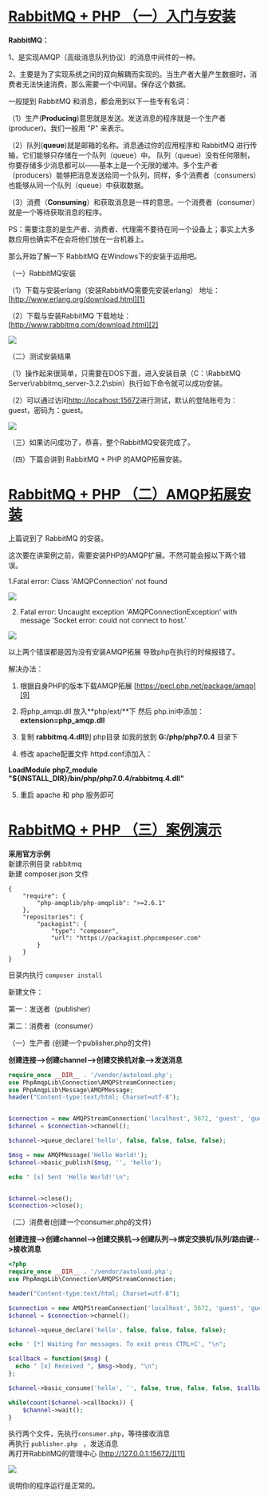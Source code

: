 # [RabbitMQ + PHP （一）入门与安装][0]


**RabbitMQ：**

1、是实现AMQP（高级消息队列协议）的消息中间件的一种。

2、主要是为了实现系统之间的双向解耦而实现的。当生产者大量产生数据时，消费者无法快速消费，那么需要一个中间层。保存这个数据。

一般提到 RabbitMQ 和消息，都会用到以下一些专有名词：

（1）生产(**Producing**)意思就是发送。发送消息的程序就是一个生产者(producer)。我们一般用 "P" 来表示。

（2）队列(**queue**)就是邮箱的名称。消息通过你的应用程序和 RabbitMQ 进行传输，它们能够只存储在一个队列（queue）中。 队列（queue）没有任何限制，你要存储多少消息都可以——基本上是一个无限的缓冲。多个生产者（producers）能够把消息发送给同一个队列，同样，多个消费者（consumers）也能够从同一个队列（queue）中获取数据。

（3）消费（**Consuming**）和获取消息是一样的意思。一个消费者（consumer）就是一个等待获取消息的程序。

PS：需要注意的是生产者、消费者、代理需不要待在同一个设备上；事实上大多数应用也确实不在会将他们放在一台机器上。

那么开始了解一下 RabbitMQ 在Windows下的安装于运用吧。

（一）RabbitMQ安装

（1）下载与安装erlang（安装RabbitMQ需要先安装erlang） 地址：[http://www.erlang.org/download.html][1]

（2）下载与安装RabbitMQ 下载地址：[http://www.rabbitmq.com/download.html][2]

![][3]

（二）测试安装结果

（1）操作起来很简单，只需要在DOS下面，进入安装目录（C：\RabbitMQ Server\rabbitmq_server-3.2.2\sbin）执行如下命令就可以成功安装。

（2）可以通过访问[http://localhost:15672][4]进行测试，默认的登陆账号为：guest，密码为：guest。

![][5]

（三）如果访问成功了，恭喜，整个RabbitMQ安装完成了。

（四）下篇会讲到 RabbitMQ + PHP 的AMQP拓展安装。






# [RabbitMQ + PHP （二）AMQP拓展安装][6]

上篇说到了 RabbitMQ 的安装。

这次要在讲案例之前，需要安装PHP的AMQP扩展。不然可能会报以下两个错误。

1.Fatal error: Class 'AMQPConnection' not found

![][7]

2. Fatal error: Uncaught exception 'AMQPConnectionException' with message 'Socket error: could not connect to host.'

![][8]

以上两个错误都是因为没有安装AMQP拓展 导致php在执行的时候报错了。 

解决办法：

1. 根据自身PHP的版本下载AMQP拓展 [https://pecl.php.net/package/amqp][9]

2. 将php_amqp.dll 放入**php/ext/**下 然后 php.ini中添加： **extension=php_amqp.dll**

3. 复制 **rabbitmq.4.dll**到 php目录 如我的放到 **G:/php/php7.0.4** 目录下

4. 修改 apache配置文件 httpd.conf添加入：

**LoadModule php7_module "${INSTALL_DIR}/bin/php/php7.0.4/rabbitmq.4.dll"**

5. 重启 apache 和 php 服务即可






# [RabbitMQ + PHP （三）案例演示][10]

**采用官方示例**  
新建示例目录 rabbitmq  
新建 composer.json 文件

    {
        "require": {
            "php-amqplib/php-amqplib": ">=2.6.1"
        },
        "repositories": {
            "packagist": {
                "type": "composer",
                "url": "https://packagist.phpcomposer.com"
            }
        }
    }

目录内执行  `composer install `



新建文件：

第一：发送者（publisher）

第二：消费者（consumer）

（一）生产者 (创建一个publisher.php的文件)

**创建连接-->创建channel-->创建交换机对象-->发送消息**

```php
require_once __DIR__ . '/vendor/autoload.php';
use PhpAmqpLib\Connection\AMQPStreamConnection;
use PhpAmqpLib\Message\AMQPMessage;
header("Content-type:text/html; Charset=utf-8");


$connection = new AMQPStreamConnection('localhost', 5672, 'guest', 'guest');
$channel = $connection->channel();

$channel->queue_declare('hello', false, false, false, false);

$msg = new AMQPMessage('Hello World!');
$channel->basic_publish($msg, '', 'hello');

echo " [x] Sent 'Hello World!'\n";


$channel->close();
$connection->close();
```
（二）消费者(创建一个consumer.php的文件)

**创建连接-->创建channel-->创建交换机-->创建队列-->绑定交换机/队列/路由键-->接收消息**

 
```php
<?php 
require_once __DIR__ . '/vendor/autoload.php';
use PhpAmqpLib\Connection\AMQPStreamConnection;

header("Content-type:text/html; Charset=utf-8");

$connection = new AMQPStreamConnection('localhost', 5672, 'guest', 'guest');
$channel = $connection->channel();

$channel->queue_declare('hello', false, false, false, false);

echo ' [*] Waiting for messages. To exit press CTRL+C', "\n";

$callback = function($msg) {
  echo " [x] Received ", $msg->body, "\n";
};

$channel->basic_consume('hello', '', false, true, false, false, $callback);

while(count($channel->callbacks)) {
    $channel->wait();
}
```

执行两个文件，先执行`consumer.php`，等待接收消息  
再执行 `publisher.php ` ，发送消息  
再打开RabbitMQ的管理中心 [http://127.0.0.1:15672/][11]

![][12]

说明你的程序运行是正常的。


[0]: http://www.cnblogs.com/bluebirds/p/6068927.html
[1]: http://www.erlang.org/download.html
[2]: http://www.rabbitmq.com/download.html
[3]: http://images2015.cnblogs.com/blog/1062001/201611/1062001-20161116114224107-1039140680.png
[4]: http://192.168.16.16:15672/
[5]: http://images2015.cnblogs.com/blog/1062001/201611/1062001-20161116114448748-197993388.png
[6]: http://www.cnblogs.com/bluebirds/p/6069524.html
[7]: http://images2015.cnblogs.com/blog/1062001/201611/1062001-20161116144033326-1296671376.png
[8]: http://images2015.cnblogs.com/blog/1062001/201611/1062001-20161116144257717-568625412.png
[9]: https://pecl.php.net/package/amqp
[10]: http://www.cnblogs.com/bluebirds/p/6069623.html
[11]: http://127.0.0.1:15672/
[12]: http://images2015.cnblogs.com/blog/1062001/201611/1062001-20161116150719967-850715582.png